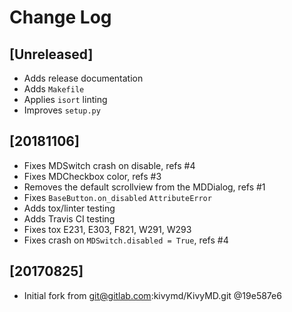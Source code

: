 # Change Log

## [Unreleased]

  - Adds release documentation
  - Adds `Makefile`
  - Applies `isort` linting
  - Improves `setup.py`

## [20181106]

  - Fixes MDSwitch crash on disable, refs #4
  - Fixes MDCheckbox color, refs #3
  - Removes the default scrollview from the MDDialog, refs #1
  - Fixes `BaseButton.on_disabled` `AttributeError`
  - Adds tox/linter testing
  - Adds Travis CI testing
  - Fixes tox E231, E303, F821, W291, W293
  - Fixes crash on `MDSwitch.disabled = True`, refs #4


## [20170825]

  - Initial fork from git@gitlab.com:kivymd/KivyMD.git @19e587e6
